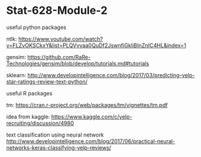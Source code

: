 # Stat-628-Module-2

useful python packages

ntlk: https://www.youtube.com/watch?v=FLZvOKSCkxY&list=PLQVvvaa0QuDf2JswnfiGkliBInZnIC4HL&index=1

gensim: https://github.com/RaRe-Technologies/gensim/blob/develop/tutorials.md#tutorials

sklearn: http://www.developintelligence.com/blog/2017/03/predicting-yelp-star-ratings-review-text-python/

useful R packages

tm: https://cran.r-project.org/web/packages/tm/vignettes/tm.pdf

idea from kaggle: https://www.kaggle.com/c/yelp-recruiting/discussion/4980

text classification using neural network http://www.developintelligence.com/blog/2017/06/practical-neural-networks-keras-classifying-yelp-reviews/




